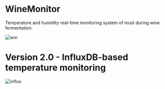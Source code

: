 # WineMonitor
Temperature and humidity real-time monitoring system of must during wine fermentation.

![wm](https://user-images.githubusercontent.com/16907319/67274201-40d35280-f4c0-11e9-8c7f-71820a0a8265.jpg)
# Version 2.0 - InfluxDB-based temperature monitoring
![influx](https://user-images.githubusercontent.com/16907319/75460703-1455a880-5982-11ea-9e4b-9e23d7076255.png)
